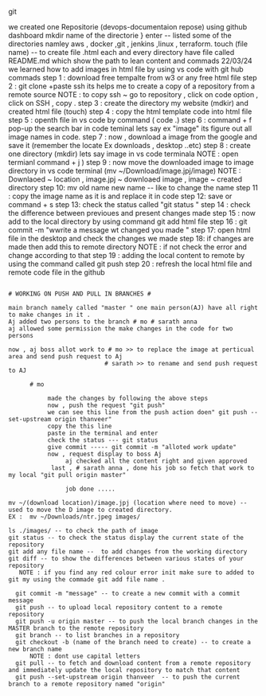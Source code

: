 git 

we created one Repositorie (devops-documentaion repose) using github dashboard 
mkdir name of the directorie } enter -- listed some of the directories  namley aws , docker ,git , jenkins ,linux , terraform.
touch (file name) -- to create file .html 
each and every directory have file called README.md which show the path to lean content and commads 
22/03/24 we learned how to add images in html file by using vs code with git hub commads 
step 1 : download free tempalte from w3 or any free html file 
step 2 : git clone +paste ssh its helps me to create a copy of a repository from a remote source 
         NOTE : to copy ssh ~ go to repository , click on code option , click on SSH , copy .
step 3 : create the directory my website (mdkir) and created html file (touch)
step 4 : copy the html template code into html file 
step 5 : openth file in vs code by command ( code .)
step 6 : command + f pop-up the search bar in code teminal lets say ex "image" its figure out all image names in code.
step 7 : now , download a image from the google and save it (remember the locate Ex downloads , desktop ..etc)
step 8 : create one directory (mkdir) lets say image  in vs code terminala 
         NOTE : open termianl command + j )
step 9 : now move the downloaded image to image directory in vs code terminal (mv ~/Download/image.jpj/image)
         NOTE : Downlaoed ~ location , image.jpj ~ downloaed image , image ~ created directory
step 10: mv old name new name -- like to change the name 
step 11 : copy the image name as it is and replace it in code 
step 12: save  or command + s
step 13: check the status called "git status "
step 14 : check the difference between previoues and present changes made 
step 15 : now add to the local directory by using command git add html file
step 16 : git commit -m "wwrite a message wt changed you made "
step 17: open html file in the desktop and check the changes we made 
step 18: if changes are made then add this to remote directory 
          NOTE : if not check the error and change according to that 
step 19 : adding the local content to remote by using the command called git push
step 20 : refresh the local html file and remote code file in the github 
~~~~~~~~~ in the same way we can change the name of the images and in html tempalte ~~~~~~~~~

# WORKING ON PUSH AND PULL IN BRANCHES # 

main branch namely called "master " one main person(AJ) have all right to make changes in it .
Aj added two persons to the branch # mo # sarath anna 
aj allowed some permission the make changes in the code for two persons 

now , aj boss allot work to # mo >> to replace the image at perticual area and send push request to Aj 
                           # sarath >> to rename and send push request to AJ

      # mo 
          
           made the changes by following the above steps 
           now , push the request "git push"
           we can see this line from the push action doen" git push --set-upstream origin thanveer"
           copy the this line 
           paste in the terminal and enter 
           check the status --- git status
           give commit ----- git commit -m "alloted work update"
           now , request display to boss Aj
                aj checked all the content right and given approved 
            last , # sarath anna , done his job so fetch that work to my local "git pull origin master"
                            
                job done .....

mv ~/(download location)/image.jpj (location where need to move) -- used to move the D image to created directory.
EX :  mv ~/Downloads/ntr.jpeg images/

ls ./images/ -- to check the path of image 
git status -- to check the status display the current state of the repository 
git add any file name --  to add changes from the working directory 
git diff -- to show the differences between various states of your repository 
   NOTE : if you find any red colour error init make sure to added to git my using the commade git add file name .

  git commit -m "message" -- to create a new commit with a commit message
  git push -- to upload local repository content to a remote repository
  git push -u origin master -- to push the local branch changes in the MASTER branch to the remote repository 
  git branch -- to list branches in a repository
  git checkout -b (name of the branch need to create) -- to create a new branch name
      NOTE : dont use capital letters
  git pull -- to fetch and download content from a remote repository and immediately update the local repository to match that content
  git push --set-upstream origin thanveer  -- to push the current branch to a remote repository named "origin"     


  